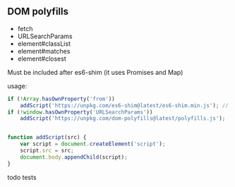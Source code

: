 ## DOM polyfills

- fetch
- URLSearchParams
- element#classList
- element#matches
- element#closest

Must be included after es6-shim (it uses Promises and Map)

usage:

```js
if (!Array.hasOwnProperty('from'))
	addScript('https://unpkg.com/es6-shim@latest/es6-shim.min.js'); // or use your own server
if (!window.hasOwnProperty('URLSearchParams'))
	addScript('https://unpkg.com/dom-polyfills@latest/polyfills.js');


function addScript(src) {
	var script = document.createElement('script');
	script.src = src;
	document.body.appendChild(script);
}
```


todo tests